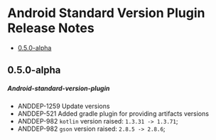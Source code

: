 # Android Standard Version Plugin Release Notes

- [0.5.0-alpha](#050-alpha)

## 0.5.0-alpha
##### Android-standard-version-plugin
* ANDDEP-1259 Update versions
* ANDDEP-521 Added gradle plugin for providing artifacts versions
* ANDDEP-982 `kotlin` version raised: `1.3.31 -> 1.3.71`;
* ANDDEP-982 `gson` version raised: `2.8.5 -> 2.8.6`;
